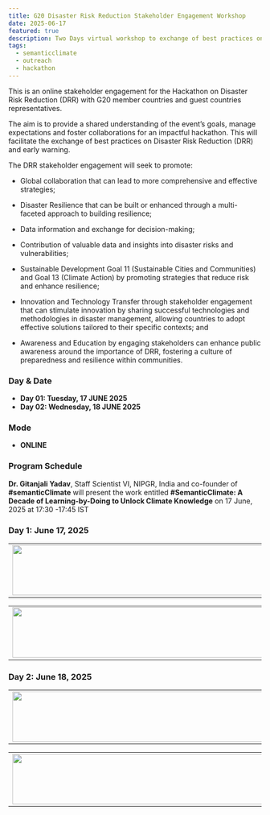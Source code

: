 ```yaml
---
title: G20 Disaster Risk Reduction Stakeholder Engagement Workshop
date: 2025-06-17
featured: true
description: Two Days virtual workshop to exchange of best practices on disaster risk reduction
tags:
  - semanticclimate
  - outreach
  - hackathon
---
```


This is an online stakeholder engagement for the Hackathon on Disaster Risk Reduction (DRR) with G20 member countries and guest countries representatives. 

The aim is to provide a shared understanding of the event’s goals, manage expectations and foster collaborations for an impactful hackathon. This will facilitate the exchange of best practices on Disaster Risk Reduction (DRR) and early warning.

The DRR stakeholder engagement will seek to promote:

- Global collaboration that can lead to more comprehensive and effective strategies;

- Disaster Resilience that can be built or enhanced through a multi-faceted approach to building resilience; 

- Data information and exchange for decision-making;

- Contribution of valuable data and insights into disaster risks and vulnerabilities;

- Sustainable Development Goal 11 (Sustainable Cities and Communities) and Goal 13 (Climate Action) by promoting strategies that reduce risk and enhance resilience;

- Innovation and Technology Transfer through stakeholder engagement that can stimulate innovation by sharing successful technologies and methodologies in disaster management, allowing countries to adopt effective solutions tailored to their specific contexts; and

- Awareness and Education by engaging stakeholders can enhance public awareness around the importance of DRR, fostering a culture of preparedness and resilience within communities.


### Day & Date

- **Day 01: Tuesday, 17 JUNE 2025**
- **Day 02: Wednesday, 18 JUNE 2025**

### Mode

- **ONLINE**

### Program Schedule

**Dr. Gitanjali Yadav**, Staff Scientist VI, NIPGR, India and co-founder of **#semanticClimate** will present the work entitled **#SemanticClimate: A Decade of Learning-by-Doing to Unlock Climate Knowledge** on 17 June, 2025 at 17:30 -17:45 IST

### Day 1: June 17, 2025

<table>
  <tr>
    <td>
      <img src='{{ "/static/img/events_all/DRR_pic1.jpg" | url }}' width="500" height="100">
    </td>
  </tr>
</table>

<table>
  <tr>
    <td>
      <img src='{{ "/static/img/events_all/DRR_pic2.jpg" | url }}' width="500" height="100">
    </td>
  </tr>
</table>

### Day 2: June 18, 2025

<table>
  <tr>
    <td>
      <img src='{{ "/static/img/events_all/DRR_pic3.jpg" | url }}' width="500" height="100">
    </td>
  </tr>
</table>

<table>
  <tr>
    <td>
      <img src='{{ "/static/img/events_all/DRR_pic4.jpg" | url }}' width="500" height="100">
    </td>
  </tr>
</table>
